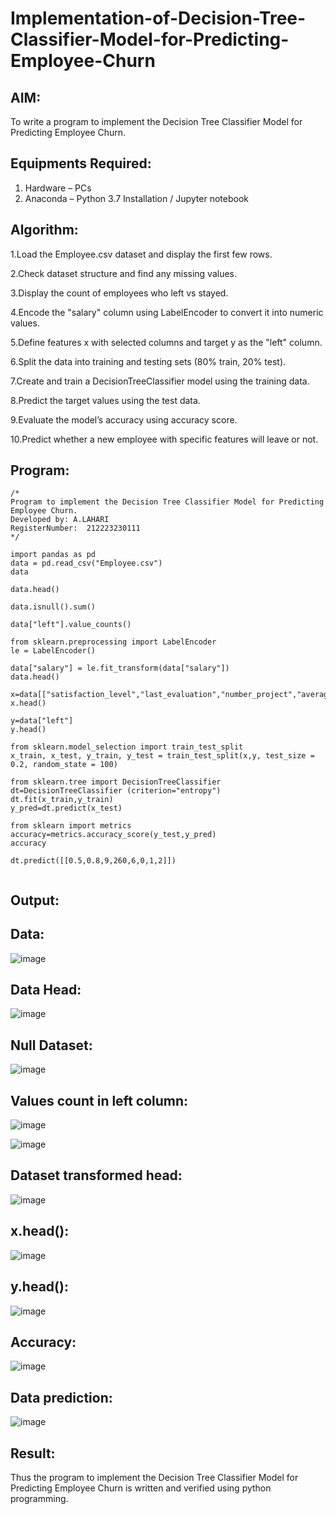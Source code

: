 # Implementation-of-Decision-Tree-Classifier-Model-for-Predicting-Employee-Churn

## AIM:
To write a program to implement the Decision Tree Classifier Model for Predicting Employee Churn.

## Equipments Required:
1. Hardware – PCs
2. Anaconda – Python 3.7 Installation / Jupyter notebook

## Algorithm:

1.Load the Employee.csv dataset and display the first few rows.

2.Check dataset structure and find any missing values.

3.Display the count of employees who left vs stayed.

4.Encode the "salary" column using LabelEncoder to convert it into numeric values.

5.Define features x with selected columns and target y as the "left" column.

6.Split the data into training and testing sets (80% train, 20% test).

7.Create and train a DecisionTreeClassifier model using the training data.

8.Predict the target values using the test data.

9.Evaluate the model’s accuracy using accuracy score.

10.Predict whether a new employee with specific features will leave or not.

## Program:
```
/*
Program to implement the Decision Tree Classifier Model for Predicting Employee Churn.
Developed by: A.LAHARI
RegisterNumber:  212223230111
*/

import pandas as pd
data = pd.read_csv("Employee.csv")
data

data.head()

data.isnull().sum()

data["left"].value_counts()

from sklearn.preprocessing import LabelEncoder
le = LabelEncoder()

data["salary"] = le.fit_transform(data["salary"])
data.head()

x=data[["satisfaction_level","last_evaluation","number_project","average_montly_hours","time_spend_company","Work_accident","promotion_last_5years","salary"]]
x.head()

y=data["left"]
y.head()

from sklearn.model_selection import train_test_split
x_train, x_test, y_train, y_test = train_test_split(x,y, test_size = 0.2, random_state = 100)

from sklearn.tree import DecisionTreeClassifier
dt=DecisionTreeClassifier (criterion="entropy")
dt.fit(x_train,y_train)
y_pred=dt.predict(x_test)

from sklearn import metrics
accuracy=metrics.accuracy_score(y_test,y_pred)
accuracy

dt.predict([[0.5,0.8,9,260,6,0,1,2]])


```

## Output:

##  Data:

![image](https://github.com/user-attachments/assets/678afa42-87eb-4145-9aaa-c7071ea1d923)

## Data Head:

![image](https://github.com/user-attachments/assets/09c1870b-0ec0-423b-b57d-31097dca9cc2)

## Null Dataset:

![image](https://github.com/user-attachments/assets/8eff3339-af4d-4043-909c-17d8c1147858)

## Values count in left column:

![image](https://github.com/user-attachments/assets/ac7d83d1-bd0e-4272-98e9-988cfa8e7ba1)

![image](https://github.com/user-attachments/assets/53a0351d-35e2-45ba-8655-4ba347df42c6)

## Dataset transformed head:


![image](https://github.com/user-attachments/assets/c985209a-3c87-437f-8a6d-e7816d5b39d9)

## x.head():

![image](https://github.com/user-attachments/assets/9e327798-79dc-4da2-8fba-23123e4b1afd)

## y.head():

![image](https://github.com/user-attachments/assets/4f8291a5-faad-4324-acf7-41e59e624e27)

## Accuracy:

![image](https://github.com/user-attachments/assets/9b39c90c-f9d4-47c3-b2c2-534c06c9cca7)

## Data prediction:

![image](https://github.com/user-attachments/assets/5bc874b8-50cb-4521-bc73-65fb09237e12)

## Result:
Thus the program to implement the  Decision Tree Classifier Model for Predicting Employee Churn is written and verified using python programming.
